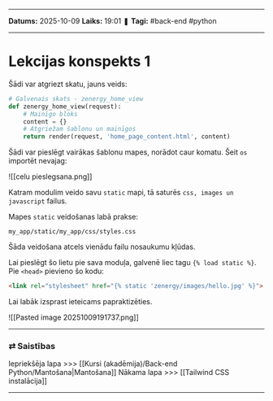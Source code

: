 ___

**Datums:** 2025-10-09
**Laiks:** 19:01
❚ **Tagi:** #back-end #python 

---
# Lekcijas konspekts 1

Šādi var atgriezt skatu, jauns veids:

```python
# Galvenais skats - zenergy_home_view
def zenergy_home_view(request):
    # Mainīgo bloks
    content = {}
    # Atgriežam šablonu un mainīgos
    return render(request, 'home_page_content.html', content)
```

Šādi var pieslēgt vairākas šablonu mapes, norādot caur komatu. Šeit `os` importēt nevajag:

![[celu pieslegsana.png]]

Katram modulim veido savu `static` mapi, tā saturēs `css, images un javascript` failus.

Mapes `static` veidošanas labā prakse:

`my_app/static/my_app/css/styles.css`

Šāda veidošana atcels vienādu failu nosaukumu kļūdas.

Lai pieslēgt šo lietu pie sava moduļa, galvenē liec tagu `{% load static %}`.
Pie `<head>` pievieno šo kodu:

```html
<link rel="stylesheet" href="{% static 'zenergy/images/hello.jpg' %}">
```

Lai labāk izsprast ieteicams papraktizēties.

![[Pasted image 20251009191737.png]]

---
### ⇄ Saistības

Iepriekšēja lapa >>> [[Kursi (akadēmija)/Back-end Python/Mantošana|Mantošana]]
Nākama lapa >>> [[Tailwind CSS instalācija]]

---
